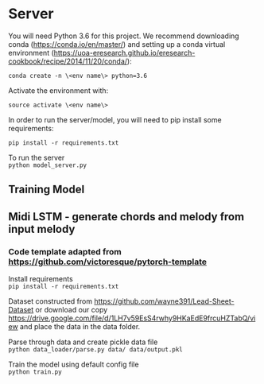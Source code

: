 # Server

You will need Python 3.6 for this project. We recommend downloading conda (https://conda.io/en/master/) and setting up a conda virtual environment (https://uoa-eresearch.github.io/eresearch-cookbook/recipe/2014/11/20/conda/):

`conda create -n \<env name\> python=3.6`

Activate the environment with:

`source activate \<env name\>`

In order to run the server/model, you will need to pip install some requirements:

`pip install -r requirements.txt`

To run the server <br />
`python model_server.py`


## Training Model
## Midi LSTM - generate chords and melody from input melody
### Code template adapted from https://github.com/victoresque/pytorch-template

Install requirements<br />
`pip install -r requirements.txt`

Dataset constructed from https://github.com/wayne391/Lead-Sheet-Dataset or download our copy https://drive.google.com/file/d/1LH7v59EsS4rwhy9HKaEdE9frcuHZTabQ/view and place the data in the data folder. 

Parse through data and create pickle data file<br />
`python data_loader/parse.py data/ data/output.pkl`

Train the model using default config file<br />
`python train.py`

